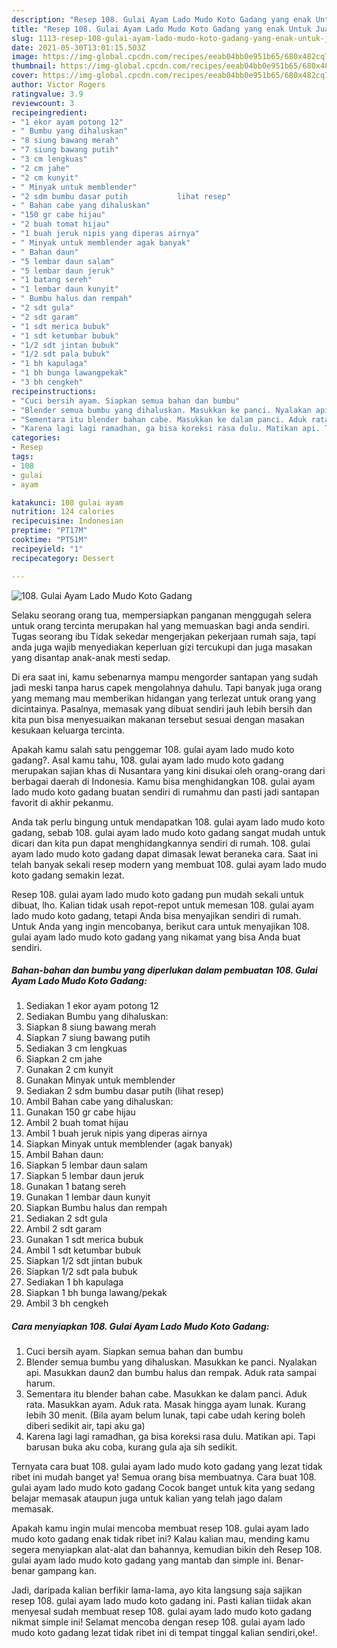 ```yaml
---
description: "Resep 108. Gulai Ayam Lado Mudo Koto Gadang yang enak Untuk Jualan"
title: "Resep 108. Gulai Ayam Lado Mudo Koto Gadang yang enak Untuk Jualan"
slug: 1113-resep-108-gulai-ayam-lado-mudo-koto-gadang-yang-enak-untuk-jualan
date: 2021-05-30T13:01:15.503Z
image: https://img-global.cpcdn.com/recipes/eeab04bb0e951b65/680x482cq70/108-gulai-ayam-lado-mudo-koto-gadang-foto-resep-utama.jpg
thumbnail: https://img-global.cpcdn.com/recipes/eeab04bb0e951b65/680x482cq70/108-gulai-ayam-lado-mudo-koto-gadang-foto-resep-utama.jpg
cover: https://img-global.cpcdn.com/recipes/eeab04bb0e951b65/680x482cq70/108-gulai-ayam-lado-mudo-koto-gadang-foto-resep-utama.jpg
author: Victor Rogers
ratingvalue: 3.9
reviewcount: 3
recipeingredient:
- "1 ekor ayam potong 12"
- " Bumbu yang dihaluskan"
- "8 siung bawang merah"
- "7 siung bawang putih"
- "3 cm lengkuas"
- "2 cm jahe"
- "2 cm kunyit"
- " Minyak untuk memblender"
- "2 sdm bumbu dasar putih           lihat resep"
- " Bahan cabe yang dihaluskan"
- "150 gr cabe hijau"
- "2 buah tomat hijau"
- "1 buah jeruk nipis yang diperas airnya"
- " Minyak untuk memblender agak banyak"
- " Bahan daun"
- "5 lembar daun salam"
- "5 lembar daun jeruk"
- "1 batang sereh"
- "1 lembar daun kunyit"
- " Bumbu halus dan rempah"
- "2 sdt gula"
- "2 sdt garam"
- "1 sdt merica bubuk"
- "1 sdt ketumbar bubuk"
- "1/2 sdt jintan bubuk"
- "1/2 sdt pala bubuk"
- "1 bh kapulaga"
- "1 bh bunga lawangpekak"
- "3 bh cengkeh"
recipeinstructions:
- "Cuci bersih ayam. Siapkan semua bahan dan bumbu"
- "Blender semua bumbu yang dihaluskan. Masukkan ke panci. Nyalakan api. Masukkan daun2 dan bumbu halus dan rempak. Aduk rata sampai harum."
- "Sementara itu blender bahan cabe. Masukkan ke dalam panci. Aduk rata. Masukkan ayam. Aduk rata. Masak hingga ayam lunak. Kurang lebih 30 menit. (Bila ayam belum lunak, tapi cabe udah kering boleh diberi sedikit air, tapi aku ga)"
- "Karena lagi lagi ramadhan, ga bisa koreksi rasa dulu. Matikan api. Tapi barusan buka aku coba, kurang gula aja sih sedikit."
categories:
- Resep
tags:
- 108
- gulai
- ayam

katakunci: 108 gulai ayam 
nutrition: 124 calories
recipecuisine: Indonesian
preptime: "PT17M"
cooktime: "PT51M"
recipeyield: "1"
recipecategory: Dessert

---
```



![108. Gulai Ayam Lado Mudo Koto Gadang](https://img-global.cpcdn.com/recipes/eeab04bb0e951b65/680x482cq70/108-gulai-ayam-lado-mudo-koto-gadang-foto-resep-utama.jpg)

Selaku seorang orang tua, mempersiapkan panganan menggugah selera untuk orang tercinta merupakan hal yang memuaskan bagi anda sendiri. Tugas seorang ibu Tidak sekedar mengerjakan pekerjaan rumah saja, tapi anda juga wajib menyediakan keperluan gizi tercukupi dan juga masakan yang disantap anak-anak mesti sedap.

Di era  saat ini, kamu sebenarnya mampu mengorder santapan yang sudah jadi meski tanpa harus capek mengolahnya dahulu. Tapi banyak juga orang yang memang mau memberikan hidangan yang terlezat untuk orang yang dicintainya. Pasalnya, memasak yang dibuat sendiri jauh lebih bersih dan kita pun bisa menyesuaikan makanan tersebut sesuai dengan masakan kesukaan keluarga tercinta. 



Apakah kamu salah satu penggemar 108. gulai ayam lado mudo koto gadang?. Asal kamu tahu, 108. gulai ayam lado mudo koto gadang merupakan sajian khas di Nusantara yang kini disukai oleh orang-orang dari berbagai daerah di Indonesia. Kamu bisa menghidangkan 108. gulai ayam lado mudo koto gadang buatan sendiri di rumahmu dan pasti jadi santapan favorit di akhir pekanmu.

Anda tak perlu bingung untuk mendapatkan 108. gulai ayam lado mudo koto gadang, sebab 108. gulai ayam lado mudo koto gadang sangat mudah untuk dicari dan kita pun dapat menghidangkannya sendiri di rumah. 108. gulai ayam lado mudo koto gadang dapat dimasak lewat beraneka cara. Saat ini telah banyak sekali resep modern yang membuat 108. gulai ayam lado mudo koto gadang semakin lezat.

Resep 108. gulai ayam lado mudo koto gadang pun mudah sekali untuk dibuat, lho. Kalian tidak usah repot-repot untuk memesan 108. gulai ayam lado mudo koto gadang, tetapi Anda bisa menyajikan sendiri di rumah. Untuk Anda yang ingin mencobanya, berikut cara untuk menyajikan 108. gulai ayam lado mudo koto gadang yang nikamat yang bisa Anda buat sendiri.

<!--inarticleads1-->

##### Bahan-bahan dan bumbu yang diperlukan dalam pembuatan 108. Gulai Ayam Lado Mudo Koto Gadang:

1. Sediakan 1 ekor ayam potong 12
1. Sediakan  Bumbu yang dihaluskan:
1. Siapkan 8 siung bawang merah
1. Siapkan 7 siung bawang putih
1. Sediakan 3 cm lengkuas
1. Siapkan 2 cm jahe
1. Gunakan 2 cm kunyit
1. Gunakan  Minyak untuk memblender
1. Sediakan 2 sdm bumbu dasar putih           (lihat resep)
1. Ambil  Bahan cabe yang dihaluskan:
1. Gunakan 150 gr cabe hijau
1. Ambil 2 buah tomat hijau
1. Ambil 1 buah jeruk nipis yang diperas airnya
1. Siapkan  Minyak untuk memblender (agak banyak)
1. Ambil  Bahan daun:
1. Siapkan 5 lembar daun salam
1. Siapkan 5 lembar daun jeruk
1. Gunakan 1 batang sereh
1. Gunakan 1 lembar daun kunyit
1. Siapkan  Bumbu halus dan rempah
1. Sediakan 2 sdt gula
1. Ambil 2 sdt garam
1. Gunakan 1 sdt merica bubuk
1. Ambil 1 sdt ketumbar bubuk
1. Siapkan 1/2 sdt jintan bubuk
1. Siapkan 1/2 sdt pala bubuk
1. Sediakan 1 bh kapulaga
1. Siapkan 1 bh bunga lawang/pekak
1. Ambil 3 bh cengkeh




<!--inarticleads2-->

##### Cara menyiapkan 108. Gulai Ayam Lado Mudo Koto Gadang:

1. Cuci bersih ayam. Siapkan semua bahan dan bumbu
1. Blender semua bumbu yang dihaluskan. Masukkan ke panci. Nyalakan api. Masukkan daun2 dan bumbu halus dan rempak. Aduk rata sampai harum.
1. Sementara itu blender bahan cabe. Masukkan ke dalam panci. Aduk rata. Masukkan ayam. Aduk rata. Masak hingga ayam lunak. Kurang lebih 30 menit. (Bila ayam belum lunak, tapi cabe udah kering boleh diberi sedikit air, tapi aku ga)
1. Karena lagi lagi ramadhan, ga bisa koreksi rasa dulu. Matikan api. Tapi barusan buka aku coba, kurang gula aja sih sedikit.




Ternyata cara buat 108. gulai ayam lado mudo koto gadang yang lezat tidak ribet ini mudah banget ya! Semua orang bisa membuatnya. Cara buat 108. gulai ayam lado mudo koto gadang Cocok banget untuk kita yang sedang belajar memasak ataupun juga untuk kalian yang telah jago dalam memasak.

Apakah kamu ingin mulai mencoba membuat resep 108. gulai ayam lado mudo koto gadang enak tidak ribet ini? Kalau kalian mau, mending kamu segera menyiapkan alat-alat dan bahannya, kemudian bikin deh Resep 108. gulai ayam lado mudo koto gadang yang mantab dan simple ini. Benar-benar gampang kan. 

Jadi, daripada kalian berfikir lama-lama, ayo kita langsung saja sajikan resep 108. gulai ayam lado mudo koto gadang ini. Pasti kalian tiidak akan menyesal sudah membuat resep 108. gulai ayam lado mudo koto gadang nikmat simple ini! Selamat mencoba dengan resep 108. gulai ayam lado mudo koto gadang lezat tidak ribet ini di tempat tinggal kalian sendiri,oke!.

